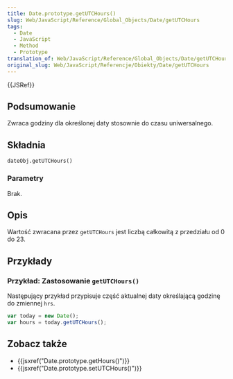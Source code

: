 ```yaml
---
title: Date.prototype.getUTCHours()
slug: Web/JavaScript/Reference/Global_Objects/Date/getUTCHours
tags:
  - Date
  - JavaScript
  - Method
  - Prototype
translation_of: Web/JavaScript/Reference/Global_Objects/Date/getUTCHours
original_slug: Web/JavaScript/Referencje/Obiekty/Date/getUTCHours
---
```

{{JSRef}}

## Podsumowanie

Zwraca godziny dla określonej daty stosownie do czasu uniwersalnego.

## Składnia

    dateObj.getUTCHours()

### Parametry

Brak.

## Opis

Wartość zwracana przez `getUTCHours` jest liczbą całkowitą z przedziału od 0 do 23.

## Przykłady

### Przykład: Zastosowanie `getUTCHours()`

Następujący przykład przypisuje część aktualnej daty określającą godzinę do zmiennej `hrs`.

```js
var today = new Date();
var hours = today.getUTCHours();
```

## Zobacz także

- {{jsxref("Date.prototype.getHours()")}}
- {{jsxref("Date.prototype.setUTCHours()")}}
